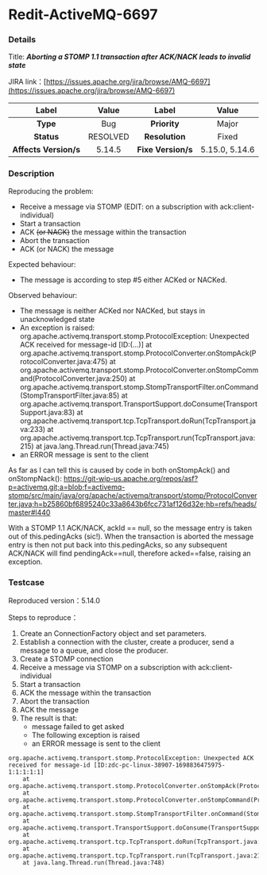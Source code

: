 # Redit-ActiveMQ-6697

### Details

Title: ***Aborting a STOMP 1.1 transaction after ACK/NACK leads to invalid state***

JIRA link：[https://issues.apache.org/jira/browse/AMQ-6697](https://issues.apache.org/jira/browse/AMQ-6697)

|         Label         |  Value   |       Label        |     Value      |
|:---------------------:|:--------:|:------------------:|:--------------:|
|       **Type**        |   Bug    |    **Priority**    |     Major      |
|      **Status**       | RESOLVED |   **Resolution**   |     Fixed      |
| **Affects Version/s** |  5.14.5  | **Fixe Version/s** | 5.15.0, 5.14.6 |

### Description

Reproducing the problem:

- Receive a message via STOMP (EDIT: on a subscription with ack:client-individual)
- Start a transaction
- ACK ~~(or NACK)~~ the message within the transaction
- Abort the transaction
- ACK (or NACK) the message

Expected behaviour:

- The message is according to step #5 either ACKed or NACKed.

Observed behaviour:

- The message is neither ACKed nor NACKed, but stays in unacknowledged state
- An exception is raised:
  org.apache.activemq.transport.stomp.ProtocolException: Unexpected ACK received for message-id [ID:(...)]
  at org.apache.activemq.transport.stomp.ProtocolConverter.onStompAck(ProtocolConverter.java:475)
  at org.apache.activemq.transport.stomp.ProtocolConverter.onStompCommand(ProtocolConverter.java:250)
  at org.apache.activemq.transport.stomp.StompTransportFilter.onCommand(StompTransportFilter.java:85)
  at org.apache.activemq.transport.TransportSupport.doConsume(TransportSupport.java:83)
  at org.apache.activemq.transport.tcp.TcpTransport.doRun(TcpTransport.java:233)
  at org.apache.activemq.transport.tcp.TcpTransport.run(TcpTransport.java:215)
  at java.lang.Thread.run(Thread.java:745)
- an ERROR message is sent to the client

As far as I can tell this is caused by code in both onStompAck() and onStompNack():
https://git-wip-us.apache.org/repos/asf?p=activemq.git;a=blob;f=activemq-stomp/src/main/java/org/apache/activemq/transport/stomp/ProtocolConverter.java;h=b25860bf6895240c33a8643b6fcc731af126d32e;hb=refs/heads/master#l440

With a STOMP 1.1 ACK/NACK, ackId == null, so the message entry is taken out of this.pedingAcks (sic!).
When the transaction is aborted the message entry is then not put back into this.pedingAcks, so any subsequent ACK/NACK will find pendingAck==null, therefore acked==false, raising an exception.

### Testcase

Reproduced version：5.14.0

Steps to reproduce：

1. Create an ConnectionFactory object and set parameters.
2. Establish a connection with the cluster, create a producer, send a message to a queue, and close the producer.
3. Create a STOMP connection
4. Receive a message via STOMP on a subscription with ack:client-individual
5. Start a transaction
6. ACK the message within the transaction
7. Abort the transaction
8. ACK the message
9. The result is that:
    - message failed to get asked
    - The following exception is raised
    - an ERROR message is sent to the client

```
org.apache.activemq.transport.stomp.ProtocolException: Unexpected ACK received for message-id [ID:zdc-pc-linux-38907-1698836475975-1:1:1:1:1]
	at org.apache.activemq.transport.stomp.ProtocolConverter.onStompAck(ProtocolConverter.java:475)
	at org.apache.activemq.transport.stomp.ProtocolConverter.onStompCommand(ProtocolConverter.java:250)
	at org.apache.activemq.transport.stomp.StompTransportFilter.onCommand(StompTransportFilter.java:85)
	at org.apache.activemq.transport.TransportSupport.doConsume(TransportSupport.java:83)
	at org.apache.activemq.transport.tcp.TcpTransport.doRun(TcpTransport.java:233)
	at org.apache.activemq.transport.tcp.TcpTransport.run(TcpTransport.java:215)
	at java.lang.Thread.run(Thread.java:748)
```